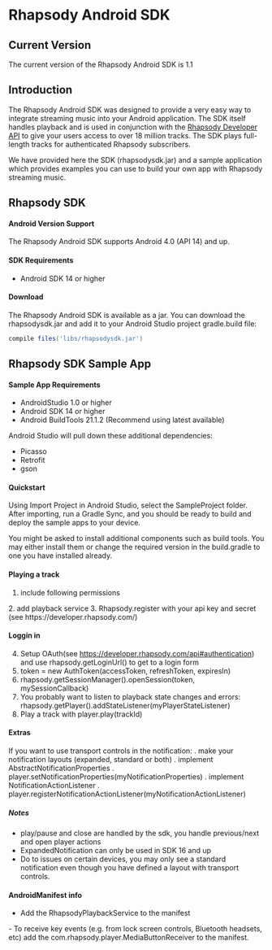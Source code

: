 # Rhapsody Android SDK

## Current Version
The current version of the Rhapsody Android SDK is 1.1

## Introduction
The Rhapsody Android SDK was designed to provide a very easy way to integrate streaming music into your Android application. The SDK itself handles playback and is used in conjunction with the [Rhapsody Developer API](http://developer.rhapsody.com) to give your users access to over 18 million tracks. The SDK plays full-length tracks for authenticated Rhapsody subscribers.

We have provided here the SDK (rhapsodysdk.jar) and a sample application which provides examples you can use to build your own app with Rhapsody streaming music.


## Rhapsody SDK

#### Android Version Support
The Rhapsody Android SDK supports Android 4.0 (API 14) and up.

#### SDK Requirements
- Android SDK 14 or higher

#### Download
The Rhapsody Android SDK is available as a jar. You can download the rhapsodysdk.jar and add it to your Android Studio project gradle.build file:

```groovy
compile files('libs/rhapsodysdk.jar')
```

## Rhapsody SDK Sample App

#### Sample App Requirements
- AndroidStudio 1.0 or higher
- Android SDK 14 or higher
- Android BuildTools 21.1.2 (Recommend using latest available)


Android Studio will pull down these additional dependencies:
- Picasso
- Retrofit
- gson


#### Quickstart

Using Import Project in Android Studio, select the SampleProject folder. After importing, run a Gradle Sync, and you should be ready to build and deploy the sample apps to your device. 

You might be asked to install additional components such as build tools. You may either install them or change the required version in the build.gradle to one you have installed already.


#### Playing a track
1. include following permissions
<uses-permission android:name="android.permission.INTERNET" />
<uses-permission android:name="android.permission.WAKE_LOCK" />
<uses-permission android:name="android.permission.READ_PHONE_STATE" />
2. add playback service <service android:name="com.rhapsody.player.RhapsodyPlaybackService" />
3. Rhapsody.register with your api key and secret (see https://developer.rhapsody.com/)

#### Loggin in
4. Setup OAuth(see https://developer.rhapsody.com/api#authentication) and use rhapsody.getLoginUrl() to get to a login form
5. token = new AuthToken(accessToken, refreshToken, expiresIn)
6. rhapsody.getSessionManager().openSession(token, mySessionCallback)
7. You probably want to listen to playback state changes and errors: rhapsody.getPlayer().addStateListener(myPlayerStateListener)
8. Play a track with player.play(trackId)

#### Extras
If you want to use transport controls in the notification:
. make your notification layouts (expanded, standard or both)
. implement AbstractNotificationProperties
. player.setNotificationProperties(myNotificationProperties)
. implement NotificationActionListener
. player.registerNotificationActionListener(myNotificationActionListener)

##### Notes
- play/pause and close are handled by the sdk, you handle previous/next and open player actions
- ExpandedNotification can only be used in SDK 16 and up
- Do to issues on certain devices, you may only see a standard notification even though you have defined a layout with transport controls.


#### AndroidManifest info
- Add the RhapsodyPlaybackService to the manifest
<service android:name="com.rhapsody.player.RhapsodyPlaybackService" />
- To receive key events (e.g. from lock screen controls, Bluetooth headsets, etc) add the com.rhapsody.player.MediaButtonReceiver to the manifest.
<receiver android:name="com.rhapsody.player.MediaButtonReceiver" >
	<intent-filter>
		<action android:name="android.intent.action.MEDIA_BUTTON" />
	</intent-filter>
</receiver>
